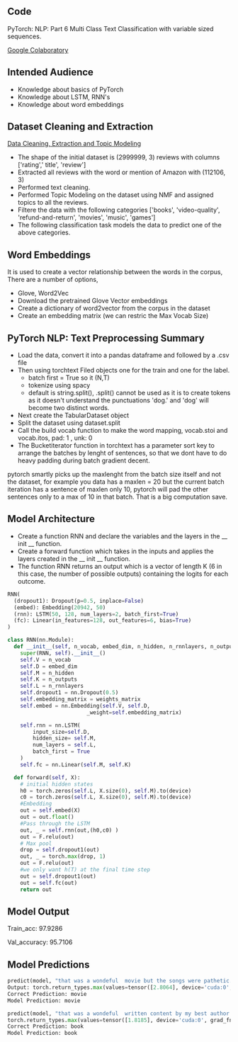 ## Code

PyTorch: NLP: Part 6 Multi Class Text Classification with variable sized sequences. 

[Google Colaboratory](https://colab.research.google.com/drive/1f__k2hFhzJhEPisVCs-FgGcYXTgM9BWN?usp=sharing)

## Intended Audience

- Knowledge about basics of PyTorch
- Knowledge about LSTM, RNN's
- Knowledge about word embeddings

## Dataset Cleaning and Extraction

[Data Cleaning, Extraction and Topic Modeling](https://www.notion.so/Data-Cleaning-Extraction-and-Topic-Modeling-0feb04777e85445e806367e6bdd97930)

- The shape of the initial dataset is (2999999, 3) reviews with columns ['rating',' title', 'review']
- Extracted all reviews with the word or mention of Amazon with  (112106, 3)
- Performed text cleaning.
- Performed Topic Modeling on the dataset using NMF and assigned topics to all the reviews.
- Filtere the data with the following categories  ['books', 'video-quality', 'refund-and-return', 'movies', 'music', 'games']
- The following classification task models the data to predict one of the above categories.

## Word Embeddings

It is used to create a vector relationship between the words in the corpus, There are a number of options,

- Glove, Word2Vec
- Download the pretrained Glove Vector embeddings
- Create a dictionary of word2vector from the corpus in the dataset
- Create an embedding matrix  (we can restric the Max Vocab Size)

## PyTorch NLP: Text Preprocessing Summary

- Load the data, convert it into a pandas dataframe and followed by a .csv file
- Then using torchtext Filed objects one for the train and one for the label.
    - batch first = True so it (N,T)
    - tokenize using spacy
    - default is string.split(), .split() cannot be used as it is to create tokens as it doesn't understand the punctuations 'dog.' and 'dog' will become two distinct words.
- Next create the TabularDataset object
- Split the dataset using dataset.split
- Call the build vocab function to make the word mapping, vocab.stoi and vocab.itos, pad: 1 , unk: 0
- The Bucketiterator function in torchtext has a parameter sort key to arrange the batches by lenght of sentences, so that we dont have to do heavy padding during batch gradient decent.

pytorch smartly picks up the maxlenght from the batch size itself and not the dataset, for example you data has a maxlen = 20 but the current batch iteration has a sentence of maxlen only 10, pytorch will pad the other sentences only to a max of 10 in that batch. That is a big computation save. 

## Model Architecture

- Create a function RNN and declare the variables and the layers in the __ init __  function.
- Create a forward function which takes in the inputs and applies the layers created in the __ init __  function.
- The function RNN returns an output which is a vector of length K (6 in this case, the number of possible outputs) containing the logits for each outcome.

```python
RNN(
  (dropout1): Dropout(p=0.5, inplace=False)
  (embed): Embedding(20942, 50)
  (rnn): LSTM(50, 128, num_layers=2, batch_first=True)
  (fc): Linear(in_features=128, out_features=6, bias=True)
)
```

```python
class RNN(nn.Module):
  def __init__(self, n_vocab, embed_dim, n_hidden, n_rnnlayers, n_outputs, weights_matrix):
    super(RNN, self).__init__()
    self.V = n_vocab
    self.D = embed_dim
    self.M = n_hidden
    self.K = n_outputs
    self.L = n_rnnlayers
    self.dropout1 = nn.Dropout(0.5)
    self.embedding_matrix = weights_matrix
    self.embed = nn.Embedding(self.V, self.D,    
                         _weight=self.embedding_matrix)

    self.rnn = nn.LSTM(
        input_size=self.D,
        hidden_size= self.M,
        num_layers = self.L,
        batch_first = True
    )
    self.fc = nn.Linear(self.M, self.K)

  def forward(self, X):
    # initial hidden states
    h0 = torch.zeros(self.L, X.size(0), self.M).to(device)
    c0 = torch.zeros(self.L, X.size(0), self.M).to(device)
    #Embedding
    out = self.embed(X)
    out = out.float()
    #Pass through the LSTM
    out, _ = self.rnn(out,(h0,c0) )
    out = F.relu(out)
    # Max pool
    drop = self.dropout1(out)
    out, _ = torch.max(drop, 1)
    out = F.relu(out)
    #we only want h(T) at the final time step
    out = self.dropout1(out)
    out = self.fc(out)
    return out
```

## Model Output

Train_acc: 97.9286 

Val_accuracy: 95.7106

## Model Predictions

```python
predict(model, "that was a wondeful  movie but the songs were pathetic.")
Output: torch.return_types.max(values=tensor([2.8064], device='cuda:0', grad_fn=<MaxBackward0>), indices=tensor([2], device='cuda:0'))
Correct Prediction: movie
Model Prediction: movie

predict(model, "that was a wondeful  written content by my best author gave me a lot of insights in life. It had a lot of meaing to it.")
torch.return_types.max(values=tensor([1.8185], device='cuda:0', grad_fn=<MaxBackward0>), indices=tensor([0], device='cuda:0'))
Correct Prediction: book
Model Prediction: book
```
